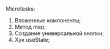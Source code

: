 Microtasks:
1. Вложенные компоненты;
2. Метод map;
3. Создание универсальной кнопки;
4. Хук useState;